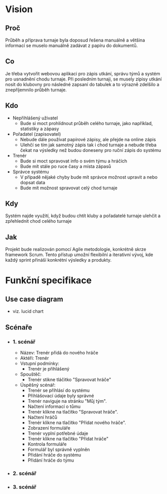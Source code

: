 # Vision
## Proč
Průběh a příprava turnaje byla doposud řešena manuálně a většina informací se muselo manuálně zadávat z papíru do dokumentů.
## Co
Je třeba vytvořit webovou aplikaci pro zápis utkání, správu týmů a systém pro usnadnění chodu turnaje.
Při posledním turnaji, se musely zípisy utkání nosit do klubovny pro následné zapsaní do tabulek a to výrazně zdelšilo a znepříjemnilo průběh turnaje.
## Kdo
- Nepřihlášený uživatel
  - Bude si moct prohlídnout průběh celého turnaje, jako například, statistiky a zápasy
- Pořadatel (zapisovatel)
  - Nebude dále používat papírové zápisy, ale přejde na online zápis
  - Ulehčí se tím jak samotný zápis tak i chod turnaje a nebude třeba čekat na výsledky než budou doneseny pro ruční zápis do systému
- Trenér
  - Bude si moct spravovat info o svém týmu a hráčích
  - Bude mít stále po ruce časy a místa zápasů
- Správce systému
  - V případě nějaké chyby bude mít správce možnost upravit a nebo dopsat data
  - Bude mít možnost spravovat celý chod turnaje
## Kdy
Systém najde využití, když budou chtít kluby a pořadatelé turnaje ulehčit a zpřehlednit chod celého turnaje
## Jak
Projekt bude realizován pomocí Agile metodologie, konkrétně skrze framework Scrum. Tento přístup umožní flexibilní a iterativní vývoj, kde každý sprint přináší konkrétní výsledky a produkty.

# Funkční specifikace
## Use case diagram
- viz. lucid chart
## Scénaře
- ### 1. scénář
  - Název: Trenér přidá do nového hráče
  - Aktéři: Trenér
  - Vstupní podmínky:
    - Trenér je přihlášený
  - Spouštěč:
    - Trenér stikne tláčitko "Spravovat hráče"
  - Úspěšný scénář:
    - Trenér se přihlásí do systému
    - Přihlášovací údaje byly správné
    - Trenér naviguje na stránku "Můj tým".
    - Načtení informací o tůmu
    - Trenér klikne na tlačítko "Spravovat hráče".
    - Načtení hráčů
    - Trenér klikne na tlačítko "Přidat nového hráče".
    - Zobrazení formuláře
    - Trenér vyplní potřebné údaje
    - Trenér klikne na tlačítko "Přidat hráče"
    - Kontrola formuláře
    - Formulář byl správně vyplněn
    - Přidání hráče do systému
    - Přidání hráče do týmu
- ### 2. scénář
- ### 3. scénář
